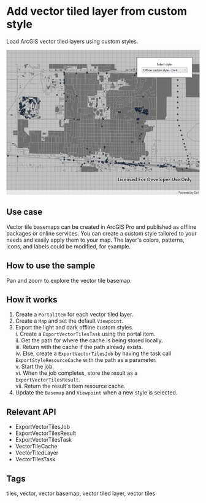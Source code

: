 # Add vector tiled layer from custom style

Load ArcGIS vector tiled layers using custom styles.

![Image of offline vector tiled layer custom style](AddVectorTiledLayerFromCustomStyle.jpg)

## Use case

Vector tile basemaps can be created in ArcGIS Pro and published as offline packages or online services. You can create a custom style tailored to your needs and easily apply them to your map. The layer's colors, patterns, icons, and labels could be modified, for example.

## How to use the sample

Pan and zoom to explore the vector tile basemap.

## How it works

1. Create a `PortalItem` for each vector tiled layer.
2. Create a `Map` and set the default `Viewpoint`.
3. Export the light and dark offline custom styles.  
    i. Create a `ExportVectorTilesTask` using the portal item.  
    ii. Get the path for where the cache is being stored locally.  
    iii. Return with the cache if the path already exists.  
    iv. Else, create a `ExportVectorTilesJob` by having the task call `ExportStyleResourceCache` with the path as a parameter.  
    v. Start the job.  
    vi. When the job completes, store the result as a `ExportVectorTilesResult`.  
    vii. Return the result's item resource cache.  
4. Update the `Basemap` and `Viewpoint` when a new style is selected.

## Relevant API

* ExportVectorTilesJob
* ExportVectorTilesResult
* ExportVectorTilesTask
* VectorTileCache
* VectorTiledLayer
* VectorTilesTask

## Tags

tiles, vector, vector basemap, vector tiled layer, vector tiles
